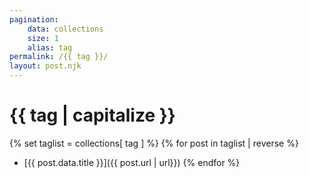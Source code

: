 ```yaml
---
pagination:
    data: collections
    size: 1
    alias: tag
permalink: /{{ tag }}/
layout: post.njk
---
```

# {{ tag | capitalize }}

{% set taglist = collections[ tag ] %}
{% for post in taglist | reverse %}
- [{{ post.data.title }}]({{ post.url | url}})
{% endfor %}
